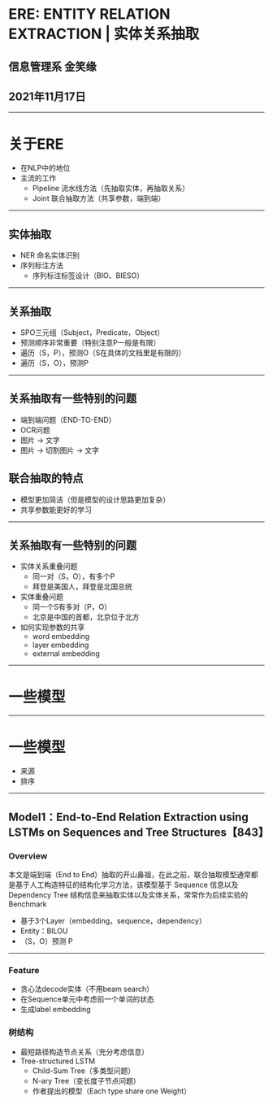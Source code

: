 # ERE: ENTITY RELATION EXTRACTION | 实体关系抽取
## 信息管理系 金笑缘
## 2021年11月17日
---


# 关于ERE
- 在NLP中的地位
- 主流的工作
  - Pipeline 流水线方法（先抽取实体，再抽取关系）
  - Joint 联合抽取方法（共享参数，端到端）

---

## 实体抽取
- NER 命名实体识别
- 序列标注方法
  - 序列标注标签设计（BIO、BIESO）

---

## 关系抽取
- SPO三元组（Subject，Predicate，Object）
- 预测顺序非常重要（特别注意P一般是有限）
- 遍历（S，P），预测O（S在具体的文档里是有限的）
- 遍历（S，O），预测P

---

## 关系抽取有一些特别的问题
- 端到端问题（END-TO-END）
- OCR问题
- 图片 -> 文字
- 图片 -> 切割图片 -> 文字

## 联合抽取的特点
- 模型更加简洁（但是模型的设计思路更加复杂）
- 共享参数能更好的学习

---
## 关系抽取有一些特别的问题
- 实体关系重叠问题
  - 同一对（S，O），有多个P
  - 拜登是美国人，拜登是北国总统
- 实体重叠问题
  - 同一个S有多对（P，O）
  - 北京是中国的首都，北京位于北方
- 如何实现参数的共享
  - word embedding
  - layer embedding
  - external embedding


---
# 一些模型

---
# 一些模型

- 来源
- 排序

---
## Model1：End-to-End Relation Extraction using LSTMs on Sequences and Tree Structures【843】

### Overview

本文是端到端（End to End）抽取的开山鼻祖，在此之前，联合抽取模型通常都是基于人工构造特征的结构化学习方法，该模型基于 Sequence 信息以及 Dependency Tree 结构信息来抽取实体以及实体关系，常常作为后续实验的Benchmark

- 基于3个Layer（embedding，sequence，dependency）
- Entity：BILOU
- （S，O）预测 P

---
### Feature
- 贪心法decode实体（不用beam search）
- 在Sequence单元中考虑前一个单词的状态
- 生成label embedding

### 树结构
- 最短路径构造节点关系（充分考虑信息）
- Tree-structured LSTM
  - Child-Sum Tree（多类型问题）
  - N-ary Tree（变长度子节点问题）
  - 作者提出的模型（Each type share one Weight）
